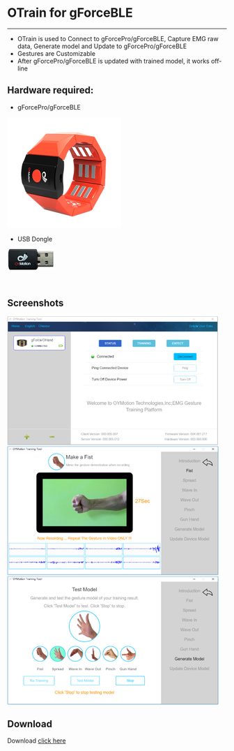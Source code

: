 # OTrain for gForceBLE

***

* OTrain is used to Connect to gForcePro/gForceBLE, Capture EMG raw data, Generate model and Update to gForcePro/gForceBLE
* Gestures are Customizable
* After gForcePro/gForceBLE is updated with trained model, it works off-line

## Hardware required:

* gForcePro/gForceBLE

![Armband.png](./imgs/Armband.png)

* USB Dongle

![OtrainNeed1.png](./imgs/OtrainNeed1.png)

<br>

## Screenshots

![Otrainsreenshot1](./imgs/Otrainsreenshot1.png)
![Otrainsreenshot3.png](./imgs/Otrainsreenshot3.png)
![Otrainsreenshot2.png](./imgs/Otrainsreenshot2.png)

## Download

Download [click here](https://github.com/oymotion/OTrain/releases)
